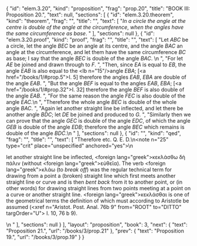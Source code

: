 {
  "id": "elem.3.20",
  "kind": "proposition",
  "frag": "prop.20",
  "title": "BOOK III: Proposition 20.",
  "text": null,
  "sections": [
    {
      "id": "elem.3.20.theorem",
      "kind": "theorem",
      "frag": "",
      "title": "",
      "text": [
        "<var>In a circle the angle at the centre is double of the angle at the circumference</var>, <var>when the angles have the same circumference as base</var>. "
      ],
      "sections": null
    },
    {
      "id": "elem.3.20.proof",
      "kind": "proof",
      "frag": "",
      "title": "",
      "text": [
        "Let <var>ABC</var> be a circle, let the angle <var>BEC</var> be an angle at its centre, and the angle <var>BAC</var> an angle at the circumference, and let them have the same circumference <var>BC</var> as base; I say that the angle <var>BEC</var> is double of the angle <var>BAC</var>. \n      ",
        "For let <var>AE</var> be joined and drawn through to <var>F</var>. ",
        "Then, since <var>EA</var> is equal to <var>EB</var>, the angle <var>EAB</var> is also equal to the <lb n=\"15\"/>angle <var>EBA</var>; [<a href=\"/books/1/#prop.5\">I. 5</a>] therefore the angles <var>EAB</var>, <var>EBA</var> are double of the angle <var>EAB</var>. ",
        "But the angle <var>BEF</var> is equal to the angles <var>EAB</var>, <var>EBA</var>; [<a href=\"/books/1/#prop.32\">I. 32</a>] therefore the angle <var>BEF</var> is also double of the angle <var>EAB</var>. ",
        "For the same reason the angle <var>FEC</var> is also double of the angle <var>EAC</var>.\n      ",
        "Therefore the whole angle <var>BEC</var> is double of the whole angle <var>BAC</var>. ",
        "Again let another straight line be inflected, and let there be another angle <var>BDC</var>; let <var>DE</var> be joined and produced to <var>G</var>. ",
        "Similarly then we can prove that the angle <var>GEC</var> is double of the angle <var>EDC</var>, of which the angle <var>GEB</var> is double of the angle <var>EDB</var>; therefore the angle <var>BEC</var> which remains is double of the angle <var>BDC</var>.\n      "
      ],
      "sections": null
    },
    {
      "id": "",
      "kind": "qed",
      "frag": "",
      "title": "",
      "text": [
        "Therefore etc. Q. E. D.\n<note n=\"25\" type=\"crit\" place=\"unspecified\" anchored=\"yes\">\n        <p>let another straight line be inflected, <foreign lang=\"greek\">κεκλάσθω δὴ πάλιν</foreign> (without <foreign lang=\"greek\">εὐθεῖα</foreign>). The verb <foreign lang=\"greek\">κλάω</foreign> (to <var>break off</var>) was the regular technical term for drawing from a point a (broken) straight line which first meets another straight line or curve and is then <var>bent back</var> from it to another point, or (in other words) for drawing straight lines from two points meeting at a point on a curve or another straight line. <foreign lang=\"greek\">κεκλάσθαι</foreign> is one of the geometrical terms the definition of which must according to Aristotle be assumed (<xref n=\"Aristot. Post. Anal. 76b 9\" from=\"ROOT\" to=\"DITTO\" targOrder=\"U\"><title>Anal. Post.</title> I. 10, 76 b 9</xref>).</p>\n       </note>"
      ],
      "sections": null
    }
  ],
  "layout": "proposition",
  "book": 3,
  "next": {
    "text": "Proposition 21.",
    "url": "/books/3/prop.21"
  },
  "prev": {
    "text": "Proposition 19.",
    "url": "/books/3/prop.19"
  }
}
